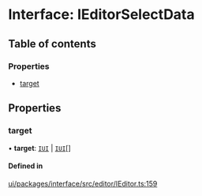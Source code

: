 # Interface: IEditorSelectData

## Table of contents

### Properties

- [target](IEditorSelectData.md#target)

## Properties

### target

• **target**: [`IUI`](IUI.md) \| [`IUI`](IUI.md)[]

#### Defined in

[ui/packages/interface/src/editor/IEditor.ts:159](https://github.com/leaferjs/leafer-ui/blob/d5b15f5/packages/interface/src/editor/IEditor.ts#L159)
